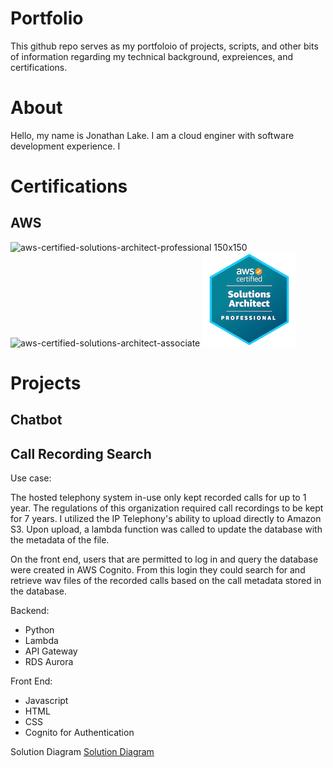 # Portfolio
This github repo serves as my portfoloio of projects, scripts, and other bits of information regarding my technical background, expreiences, and certifications.

# About
Hello, my name is Jonathan Lake. I am a cloud enginer with software development experience. I 

# Certifications
## AWS
![aws-certified-solutions-architect-professional 150x150](https://github.com/jonlake5/portfolio/assets/5898917/813047ac-2122-4b25-b15c-49b334777f75) ![aws-certified-solutions-architect-associate](https://github.com/jonlake5/portfolio/assets/5898917/6536846d-ea6a-48f6-aa1a-da87598cf64a)
![](/images/aws-certified-solutions-architect-professional-150x150.png)
# Projects

## Chatbot


## Call Recording Search
Use case:

The hosted telephony system in-use only kept recorded calls for up to 1 year. The regulations of this organization required call recordings to be kept for 7 years.
I utilized the IP Telephony's ability to upload directly to Amazon S3. Upon upload, a lambda function was called to update the database with the metadata of the file.

On the front end, users that are permitted to log in and query the database were created in AWS Cognito. From this login they could search for and retrieve wav files of the recorded calls based on the call metadata stored in the database. 

Backend:
* Python
* Lambda
* API Gateway
* RDS Aurora

Front End: 
* Javascript
* HTML
* CSS
* Cognito for Authentication

Solution Diagram
[Solution Diagram](/images/call-recording.png)